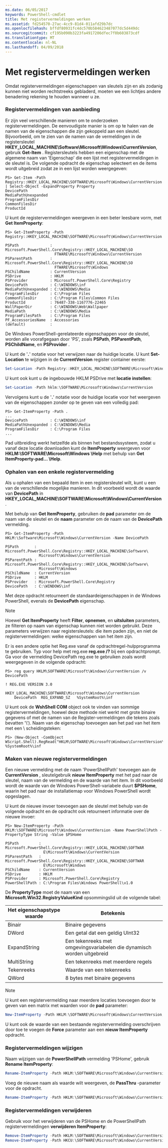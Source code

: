 ```yaml
---
ms.date: 06/05/2017
keywords: PowerShell-cmdlet
title: Met registervermeldingen werken
ms.assetid: fd254570-27ac-4cc9-81d4-011afd29b7dc
ms.openlocfilehash: bffdf80931fc4dc570b584623487077dc5d449dc
ms.sourcegitcommit: cf195b090b3223fa4917206dfec7f0b603873cdf
ms.translationtype: MT
ms.contentlocale: nl-NL
ms.lasthandoff: 04/09/2018
---
```

# <a name="working-with-registry-entries"></a>Met registervermeldingen werken

Omdat registervermeldingen eigenschappen van sleutels zijn en als zodanig kunnen niet worden rechtstreeks gebladerd, moeten we een lichtjes andere benadering rekening te houden wanneer u ze.

### <a name="listing-registry-entries"></a>Registervermeldingen van aanbieding

Er zijn veel verschillende manieren om te onderzoeken registervermeldingen. De eenvoudigste manier is om op te halen van de namen van de eigenschappen die zijn gekoppeld aan een sleutel. Bijvoorbeeld, om te zien van de namen van de vermeldingen in de registersleutel **HKEY_LOCAL_MACHINE\\Software\\Microsoft\\Windows\\CurrentVersion**, gebruik **Get-Item** . Registersleutels hebben een eigenschap met de algemene naam van 'Eigenschap' die een lijst met registervermeldingen in de sleutel is. De volgende opdracht de eigenschap selecteert en de items wordt uitgebreid zodat ze in een lijst worden weergegeven:

```
PS> Get-Item -Path Registry::HKEY_LOCAL_MACHINE\SOFTWARE\Microsoft\Windows\CurrentVersion | Select-Object -ExpandProperty Property
DevicePath
MediaPathUnexpanded
ProgramFilesDir
CommonFilesDir
ProductId
```

U kunt de registervermeldingen weergeven in een beter leesbare vorm, met **Get ItemProperty**:

```
PS> Get-ItemProperty -Path Registry::HKEY_LOCAL_MACHINE\SOFTWARE\Microsoft\Windows\CurrentVersion

PSPath              : Microsoft.PowerShell.Core\Registry::HKEY_LOCAL_MACHINE\SO
                      FTWARE\Microsoft\Windows\CurrentVersion
PSParentPath        : Microsoft.PowerShell.Core\Registry::HKEY_LOCAL_MACHINE\SO
                      FTWARE\Microsoft\Windows
PSChildName         : CurrentVersion
PSDrive             : HKLM
PSProvider          : Microsoft.PowerShell.Core\Registry
DevicePath          : C:\WINDOWS\inf
MediaPathUnexpanded : C:\WINDOWS\Media
ProgramFilesDir     : C:\Program Files
CommonFilesDir      : C:\Program Files\Common Files
ProductId           : 76487-338-1167776-22465
WallPaperDir        : C:\WINDOWS\Web\Wallpaper
MediaPath           : C:\WINDOWS\Media
ProgramFilesPath    : C:\Program Files
PF_AccessoriesName  : Accessories
(default)           :
```

De Windows PowerShell-gerelateerde eigenschappen voor de sleutel, worden alle voorafgegaan door 'PS', zoals **PSPath**, **PSParentPath**, **PSChildName**, en **PSProvider** .

U kunt de '**.**' notatie voor het verwijzen naar de huidige locatie. U kunt **Set-Location** te wijzigen in de **CurrentVersion** register container eerste:

```powershell
Set-Location -Path Registry::HKEY_LOCAL_MACHINE\SOFTWARE\Microsoft\Windows\CurrentVersion
```

U kunt ook kunt u de ingebouwde HKLM PSDrive met **locatie instellen**:

```powershell
Set-Location -Path hklm:\SOFTWARE\Microsoft\Windows\CurrentVersion
```

Vervolgens kunt u de '**.**' notatie voor de huidige locatie voor het weergeven van de eigenschappen zonder op te geven van een volledig pad:

```
PS> Get-ItemProperty -Path .
...
DevicePath          : C:\WINDOWS\inf
MediaPathUnexpanded : C:\WINDOWS\Media
ProgramFilesDir     : C:\Program Files
...
```

Pad uitbreiding werkt hetzelfde als binnen het bestandssysteem, zodat u vanaf deze locatie downloaden kunt de **ItemProperty** weergeven voor **HKLM:\\SOFTWARE\\Microsoft\\Windows \\Help** met behulp van **Get ItemProperty-pad... \\Help**.

### <a name="getting-a-single-registry-entry"></a>Ophalen van een enkele registervermelding

Als u ophalen van een bepaald item in een registersleutel wilt, kunt u een van de verschillende mogelijke manieren. In dit voorbeeld wordt de waarde van **DevicePath** in **HKEY_LOCAL_MACHINE\\SOFTWARE\\Microsoft\\Windows\\CurrentVersion**.

Met behulp van **Get ItemProperty**, gebruiken de **pad** parameter om de naam van de sleutel en de **naam** parameter om de naam van de **DevicePath** vermelding.

```
PS> Get-ItemProperty -Path HKLM:\Software\Microsoft\Windows\CurrentVersion -Name DevicePath

PSPath       : Microsoft.PowerShell.Core\Registry::HKEY_LOCAL_MACHINE\Software\
               Microsoft\Windows\CurrentVersion
PSParentPath : Microsoft.PowerShell.Core\Registry::HKEY_LOCAL_MACHINE\Software\
               Microsoft\Windows
PSChildName  : CurrentVersion
PSDrive      : HKLM
PSProvider   : Microsoft.PowerShell.Core\Registry
DevicePath   : C:\WINDOWS\inf
```

Met deze opdracht retourneert de standaardeigenschappen in de Windows PowerShell, evenals de **DevicePath** eigenschap.

> [!NOTE]
> Hoewel **Get ItemProperty** heeft **Filter**, **opnemen**, en **uitsluiten** parameters, ze filteren op naam van eigenschap kunnen niet worden gebruikt. Deze parameters verwijzen naar registersleutels: die item paden zijn, en niet de registervermeldingen: welke eigenschappen van het item zijn.

Er is een andere optie het Reg.exe vanaf de opdrachtregel-hulpprogramma te gebruiken. Typ voor help met reg.exe **reg.exe /?** bij een opdrachtprompt. Ga voor de vermelding DevicePath reg.exe te gebruiken zoals wordt weergegeven in de volgende opdracht:

```
PS> reg query HKLM\SOFTWARE\Microsoft\Windows\CurrentVersion /v DevicePath

! REG.EXE VERSION 3.0

HKEY_LOCAL_MACHINE\SOFTWARE\Microsoft\Windows\CurrentVersion
    DevicePath  REG_EXPAND_SZ   %SystemRoot%\inf
```

U kunt ook de **WshShell COM** object ook te vinden van sommige registervermeldingen, hoewel deze methode niet werkt met grote binaire gegevens of met de namen van de Register-vermeldingen die tekens zoals bevatten '\\'). Naam van de eigenschap toevoegen aan het pad van het item met een \\ scheidingsteken:

```
PS> (New-Object -ComObject WScript.Shell).RegRead("HKLM\SOFTWARE\Microsoft\Windows\CurrentVersion\DevicePath")
%SystemRoot%\inf
```

### <a name="creating-new-registry-entries"></a>Maken van nieuwe registervermeldingen

Een nieuwe vermelding met de naam 'PowerShellPath' toevoegen aan de **CurrentVersion** , sleutelgebruik **nieuw ItemProperty** met het pad naar de sleutel, naam van de vermelding en de waarde van het item. In dit voorbeeld wordt de waarde van de Windows PowerShell-variabele duurt **$PSHome**, waarin het pad naar de installatiemap voor Windows PowerShell wordt opgeslagen.

U kunt de nieuwe invoer toevoegen aan de sleutel met behulp van de volgende opdracht en de opdracht ook retourneert informatie over de nieuwe invoer:

```
PS> New-ItemProperty -Path HKLM:\SOFTWARE\Microsoft\Windows\CurrentVersion -Name PowerShellPath -PropertyType String -Value $PSHome

PSPath         : Microsoft.PowerShell.Core\Registry::HKEY_LOCAL_MACHINE\SOFTWAR
                 E\Microsoft\Windows\CurrentVersion
PSParentPath   : Microsoft.PowerShell.Core\Registry::HKEY_LOCAL_MACHINE\SOFTWAR
                 E\Microsoft\Windows
PSChildName    : CurrentVersion
PSDrive        : HKLM
PSProvider     : Microsoft.PowerShell.Core\Registry
PowerShellPath : C:\Program Files\Windows PowerShell\v1.0
```

De **PropertyType** moet de naam van een **Microsoft.Win32.RegistryValueKind** opsommingslid uit de volgende tabel:

|Het eigenschapstype waarde|Betekenis|
|----------------------|-----------|
|Binair|Binaire gegevens|
|DWord|Een getal dat een geldig UInt32|
|ExpandString|Een tekenreeks met omgevingsvariabelen die dynamisch worden uitgebreid|
|MultiString|Een tekenreeks met meerdere regels|
|Tekenreeks|Waarde van een tekenreeks|
|QWord|8 bytes met binaire gegevens|

> [!NOTE]
> U kunt een registervermelding naar meerdere locaties toevoegen door te geven van een matrix met waarden voor de **pad** parameter:

```powershell
New-ItemProperty -Path HKLM:\SOFTWARE\Microsoft\Windows\CurrentVersion, HKCU:\SOFTWARE\Microsoft\Windows\CurrentVersion -Name PowerShellPath -PropertyType String -Value $PSHome
```

U kunt ook de waarde van een bestaande registervermelding overschrijven door toe te voegen de **Force** parameter aan een **nieuw ItemProperty** opdracht.

### <a name="renaming-registry-entries"></a>Registervermeldingen wijzigen

Naam wijzigen van de **PowerShellPath** vermelding 'PSHome', gebruik **Rename ItemProperty**:

```powershell
Rename-ItemProperty -Path HKLM:\SOFTWARE\Microsoft\Windows\CurrentVersion -Name PowerShellPath -NewName PSHome
```

Voeg de nieuwe naam als waarde wilt weergeven, de **PassThru** -parameter voor de opdracht.

```powershell
Rename-ItemProperty -Path HKLM:\SOFTWARE\Microsoft\Windows\CurrentVersion -Name PowerShellPath -NewName PSHome -passthru
```

### <a name="deleting-registry-entries"></a>Registervermeldingen verwijderen

Gebruik voor het verwijderen van de PSHome en de PowerShellPath registervermeldingen **verwijderen ItemProperty**:

```powershell
Remove-ItemProperty -Path HKLM:\SOFTWARE\Microsoft\Windows\CurrentVersion -Name PSHome
Remove-ItemProperty -Path HKCU:\SOFTWARE\Microsoft\Windows\CurrentVersion -Name PowerShellPath
```